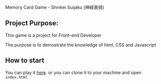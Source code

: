 Memory Card Game - Shinkei Suijaku (神経衰弱)

## Project Purpose:

This game is a project for Front-end Developer 

The purpose is to demostrate the knowledge of html, CSS and Javascript


## How to start 

You can play it [here](https://ahnafjohari.github.io/ShinkeiSuijaku/).
or you can clone it to your machine and open `index.html`
